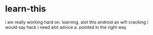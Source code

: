 # learn-this
i am really working hard on. learning. alot this android an wifi cracking i would say hack i need alot advice a. pointed in the right way 
